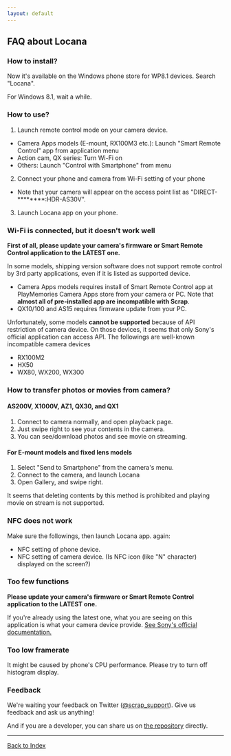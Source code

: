 ```yaml
---
layout: default
---
```


## FAQ about Locana

### How to install?

Now it's available on the Windows phone store for WP8.1 devices. Search "Locana".

For Windows 8.1, wait a while.

### How to use?
1. Launch remote control mode on your camera device.
  + Camera Apps models (E-mount, RX100M3 etc.): Launch "Smart Remote Control" app from application menu
  + Action cam, QX series: Turn Wi-Fi on
  + Others: Launch "Control with Smartphone" from menu
2. Connect your phone and camera from Wi-Fi setting of your phone
  + Note that your camera will appear on the access point list as "DIRECT-********:HDR-AS30V".
3. Launch Locana app on your phone.

### Wi-Fi is connected, but it doesn't work well
**First of all, please update your camera's firmware or Smart Remote Control application to the LATEST one.**

In some models, shipping version software does not support remote control by 3rd party applications, even if it is listed as supported device.

- Camera Apps models requires install of Smart Remote Control app at PlayMemories Camera Apps store from your camera or PC.
Note that **almost all of pre-installed app are incompatible with Scrap**.
- QX10/100 and AS15 requires firmware update from your PC.

Unfortunately, some models **cannot be supported** because of API restriction of camera device.
On those devices, it seems that only Sony's official application can access API.
The followings are well-known incompatible camera devices

- RX100M2
- HX50
- WX80, WX200, WX300 

### How to transfer photos or movies from camera?

#### AS200V, X1000V, AZ1, QX30, and QX1
1. Connect to camera normally, and open playback page.
2. Just swipe right to see your contents in the camera.
3. You can see/download photos and see movie on streaming.

#### For E-mount models and fixed lens models

1. Select "Send to Smartphone" from the camera's menu.
2. Connect to the camera, and launch Locana
3. Open Gallery, and swipe right.

It seems that deleting contents by this method is prohibited and playing movie on stream is not supported.


### NFC does not work

Make sure the followings, then launch Locana app. again:

- NFC setting of phone device.
- NFC setting of camera device. (Is NFC icon (like "N" character) displayed on the screen?)

### Too few functions
**Please update your camera's firmware or Smart Remote Control application to the LATEST one.**

If you're already using the latest one, what you are seeing on this application is what your camera device provide.
[See Sony's official documentation.](https://developer.sony.com/develop/cameras/)

### Too low framerate
It might be caused by phone's CPU performance.
Please try to turn off histogram display.

### Feedback
We're waiting your feedback on Twitter ([@scrap_support](https://twitter.com/scrap_support)).
Give us feedback and ask us anything!

And if you are a developer, you can share us on [the repository](https://github.com/locana/uwpmm) directly.

---
[Back to Index](/)

